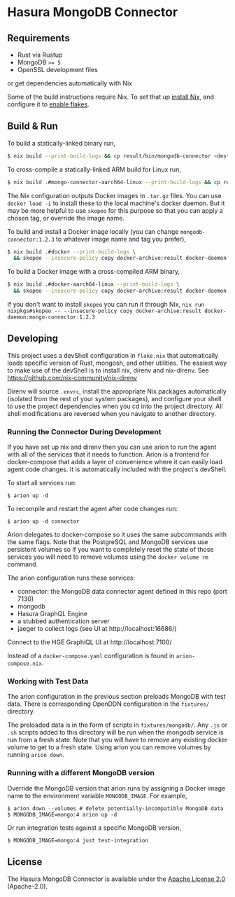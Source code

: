 # Hasura MongoDB Connector

## Requirements

* Rust via Rustup
* MongoDB `>= 5`
* OpenSSL development files

or get dependencies automatically with Nix

Some of the build instructions require Nix. To set that up [install Nix][], and
configure it to [enable flakes][].

[install Nix]: https://nixos.org/download.html
[enable flakes]: https://nixos.wiki/wiki/Flakes

## Build & Run

To build a statically-linked binary run,

```sh
$ nix build --print-build-logs && cp result/bin/mongodb-connector <dest>
```

To cross-compile a statically-linked ARM build for Linux run,

```sh
$ nix build .#mongo-connector-aarch64-linux --print-build-logs && cp result/bin/mongodb-connector <dest>
```

The Nix configuration outputs Docker images in `.tar.gz` files. You can use
`docker load -i` to install these to the local machine's docker daemon. But it
may be more helpful to use `skopeo` for this purpose so that you can apply
a chosen tag, or override the image name.

To build and install a Docker image locally (you can change
`mongodb-connector:1.2.3` to whatever image name and tag you prefer),

```sh
$ nix build .#docker --print-build-logs \
  && skopeo --insecure-policy copy docker-archive:result docker-daemon:mongo-connector:1.2.3
```

To build a Docker image with a cross-compiled ARM binary,

```sh
$ nix build .#docker-aarch64-linux --print-build-logs \
  && skopeo --insecure-policy copy docker-archive:result docker-daemon:mongo-connector:1.2.3
```

If you don't want to install `skopeo` you can run it through Nix, `nix run
nixpkgs#skopeo -- --insecure-policy copy docker-archive:result docker-daemon:mongo-connector:1.2.3`


## Developing

This project uses a devShell configuration in `flake.nix` that automatically
loads specific version of Rust, mongosh, and other utilities. The easiest way to
make use of the devShell is to install nix, direnv and nix-direnv. See
https://github.com/nix-community/nix-direnv

Direnv will source `.envrc`, install the appropriate Nix packages automatically
(isolated from the rest of your system packages), and configure your shell to
use the project dependencies when you cd into the project directory. All shell
modifications are reversed when you navigate to another directory.

### Running the Connector During Development

If you have set up nix and direnv then you can use arion to run the agent with
all of the services that it needs to function. Arion is a frontend for
docker-compose that adds a layer of convenience where it can easily load agent
code changes. It is automatically included with the project's devShell.

To start all services run:

    $ arion up -d

To recompile and restart the agent after code changes run:

    $ arion up -d connector

Arion delegates to docker-compose so it uses the same subcommands with the same
flags. Note that the PostgreSQL and MongoDB services use persistent volumes so
if you want to completely reset the state of those services you will need to
remove volumes using the `docker volume rm` command.

The arion configuration runs these services:

- connector: the MongoDB data connector agent defined in this repo (port 7130)
- mongodb
- Hasura GraphQL Engine
- a stubbed authentication server
- jaeger to collect logs (see UI at http://localhost:16686/)

Connect to the HGE GraphiQL UI at http://localhost:7100/

Instead of a `docker-compose.yaml` configuration is found in `arion-compose.nix`.

### Working with Test Data

The arion configuration in the previous section preloads MongoDB with test data.
There is corresponding OpenDDN configuration in the `fixtures/` directory.

The preloaded data is in the form of scripts in `fixtures/mongodb/`. Any `.js`
or `.sh` scripts added to this directory will be run when the mongodb service is
run from a fresh state. Note that you will have to remove any existing docker
volume to get to a fresh state. Using arion you can remove volumes by running
`arion down`.

### Running with a different MongoDB version

Override the MongoDB version that arion runs by assigning a Docker image name to
the environment variable `MONGODB_IMAGE`. For example,

    $ arion down --volumes # delete potentially-incompatible MongoDB data
    $ MONGODB_IMAGE=mongo:4 arion up -d

Or run integration tests against a specific MongoDB version,

    $ MONGODB_IMAGE=mongo:4 just test-integration

## License

The Hasura MongoDB Connector is available under the [Apache License 2.0](https://www.apache.org/licenses/LICENSE-2.0) (Apache-2.0).

